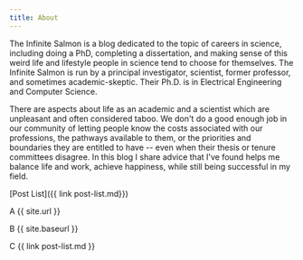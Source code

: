 ```yaml
---
title: About
---
```


The Infinite Salmon is a blog dedicated to the topic of careers in science, including doing a PhD, completing a dissertation, and making sense of this weird life and lifestyle people in science tend to choose for themselves.  The Infinite Salmon is run by a principal investigator, scientist, former professor, and sometimes academic-skeptic.  Their Ph.D. is in Electrical Engineering and Computer Science.

There are aspects about life as an academic and a scientist which are unpleasant and often considered taboo.  We don't do a good enough job in our community of letting people know the costs associated with our professions, the pathways available to them, or the priorities and boundaries they are entitled to have -- even when their thesis or tenure committees disagree.  In this blog I share advice that I've found helps me balance life and work, achieve happiness, while still being successful in my field.

[Post List]({{ link post-list.md}})

A {{ site.url }}

B {{ site.baseurl }}

C {{ link post-list.md }}
